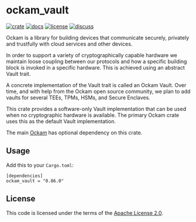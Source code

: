 # ockam_vault

[![crate][crate-image]][crate-link]
[![docs][docs-image]][docs-link]
[![license][license-image]][license-link]
[![discuss][discuss-image]][discuss-link]

Ockam is a library for building devices that communicate securely, privately
and trustfully with cloud services and other devices.

In order to support a variety of cryptographically capable hardware we maintain loose coupling between
our protocols and how a specific building block is invoked in a specific hardware.
This is achieved using an abstract Vault trait.

A concrete implementation of the Vault trait is called an Ockam Vault.
Over time, and with help from the Ockam open source community, we plan to add vaults for
several TEEs, TPMs, HSMs, and Secure Enclaves.

This crate provides a software-only Vault implementation that can be used when no cryptographic
hardware is available. The primary Ockam crate uses this as the default Vault implementation.

The main [Ockam][main-ockam-crate-link] has optional dependency on this crate.

## Usage

Add this to your `Cargo.toml`:

```
[dependencies]
ockam_vault = "0.86.0"
```

## License

This code is licensed under the terms of the [Apache License 2.0][license-link].

[main-ockam-crate-link]: https://crates.io/crates/ockam

[crate-image]: https://img.shields.io/crates/v/ockam_vault.svg
[crate-link]: https://crates.io/crates/ockam_vault

[docs-image]: https://docs.rs/ockam_vault/badge.svg
[docs-link]: https://docs.rs/ockam_vault

[license-image]: https://img.shields.io/badge/License-Apache%202.0-green.svg
[license-link]: https://github.com/build-trust/ockam/blob/HEAD/LICENSE

[discuss-image]: https://img.shields.io/badge/Discuss-Github%20Discussions-ff70b4.svg
[discuss-link]: https://github.com/build-trust/ockam/discussions
